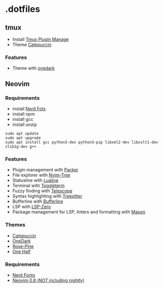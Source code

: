 # .dotfiles

## tmux

* Install [Tmux Plugin Manage](https://github.com/tmux-plugins/tpm)
* Theme [Catppuccin](https://github.com/catppuccin/tmux)

### Features

- Theme with [onedark](https://github.com/odedlaz/tmux-onedark-theme)

## Neovim

### Requirements

- install [Nerd Fots](https://www.nerdfonts.com/)
- install npm
- install gcc
- install unzip

```
sudo apt update
sudo apt upgrade
sudo apt install gcc python3-dev python3-pip libxml2-dev libxslt1-dev zlib1g-dev g++
```

### Features

- Plugin management with [Packer](https://github.com/wbthomason/packer.nvim)
- File explorer with [Nvim-Tree](https://github.com/nvim-tree/nvim-tree.lua) 
- Statusline with [Lualine](https://github.com/nvim-lualine/lualine.nvim)
- Terminal with [Toggleterm](https://github.com/akinsho/toggleterm.nvim)
- Fuzzy finding with [Telescope](https://github.com/nvim-telescope/telescope.nvim)
- Syntax highlighting with [Treesitter](https://github.com/nvim-treesitter/nvim-treesitter)
- Bufferline with [Bufferline](https://github.com/akinsho/bufferline.nvim)
- LSP with [LSP-Zero](https://github.com/VonHeikemen/lsp-zero.nvim)
- Package management for LSP, linters and formatting with [Mason](https://github.com/williamboman/mason.nvim)

### Themes

- [Catppuccin](https://github.com/catppuccin/nvim)
- [OneDark](https://github.com/navarasu/onedark.nvim)
- [Rose-Pine](https://github.com/rose-pine/neovim)
- [One Half](https://github.com/sonph/onehalf)

### Requirements

- [Nerd Fonts](https://www.nerdfonts.com/font-downloads)
- [Neovim 0.8 (*NOT* including nightly)](https://github.com/neovim/neovim/releases/tag/v0.8.0)


